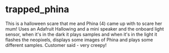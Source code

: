 # trapped_phina
This is a halloween scare that me and Phina (4) came up with to scare her mum! Uses an Adafruit Hallowing and a mini speaker and the onboard light sensor, when it's in the dark it plays samples and when it's in the light it flashes the neopixels, displays some images of Phina and plays some different samples.  Customer said - very creepy!
